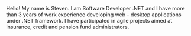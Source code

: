 Hello! My name is Steven. I am Software Developer .NET and I have more than 3 years of work experience developing web - desktop applications under .NET framework. I have participated in agile projects aimed at insurance, credit and pension fund administrators.
